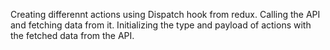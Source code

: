 Creating differennt actions using Dispatch hook from redux. Calling the API and fetching data from it. Initializing the type and payload of actions with the fetched data from the API.
